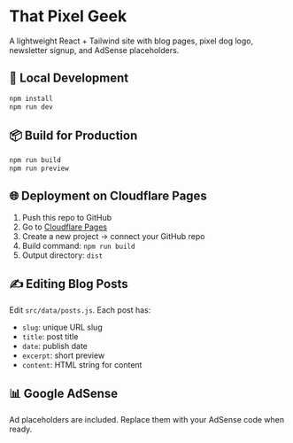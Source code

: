 # That Pixel Geek

A lightweight React + Tailwind site with blog pages, pixel dog logo, newsletter signup, and AdSense placeholders.

## 🚀 Local Development

```bash
npm install
npm run dev
```

## 📦 Build for Production

```bash
npm run build
npm run preview
```

## 🌐 Deployment on Cloudflare Pages

1. Push this repo to GitHub
2. Go to [Cloudflare Pages](https://pages.cloudflare.com/)
3. Create a new project → connect your GitHub repo
4. Build command: `npm run build`
5. Output directory: `dist`

## ✍️ Editing Blog Posts

Edit `src/data/posts.js`. Each post has:
- `slug`: unique URL slug
- `title`: post title
- `date`: publish date
- `excerpt`: short preview
- `content`: HTML string for content

## 📊 Google AdSense

Ad placeholders are included. Replace them with your AdSense code when ready.
